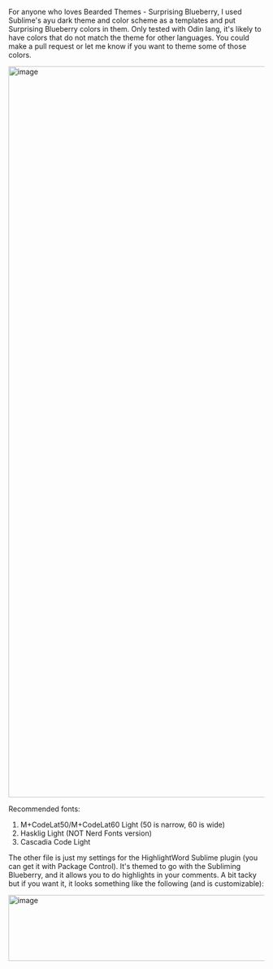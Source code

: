 For anyone who loves Bearded Themes - Surprising Blueberry, I used Sublime's ayu dark theme and color scheme as a templates and put Surprising Blueberry colors in them. Only tested with Odin lang, it's likely to have colors that do not match the theme for other languages. You could make a pull request or let me know if you want to theme some of those colors.

<img width="2460" height="1439" alt="image" src="https://github.com/user-attachments/assets/7365f46f-f0a6-491d-91ac-d8c8d52d39ba" />

Recommended fonts:
1. M+CodeLat50/M+CodeLat60 Light (50 is narrow, 60 is wide)
2. Hasklig Light (NOT Nerd Fonts version)
3. Cascadia Code Light

The other file is just my settings for the HighlightWord Sublime plugin (you can get it with Package Control). It's themed to go with the Subliming Blueberry, and it allows you to do highlights in your comments. A bit tacky but if you want it, it looks something like the following (and is customizable):

<img width="1077" height="130" alt="image" src="https://github.com/user-attachments/assets/353f7f9f-e90b-43ba-968d-4597dd164d66" />
